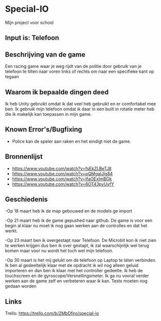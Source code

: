 # Special-IO
Mijn project voor school
## Input is: Telefoon ##


## Beschrijving van de game ##
Een racing game waar je weg rijdt van de politie door gebruik van je telefoon te tilten naar voren links of rechts om naar een specifieke kant op tegaan

## Waarom ik bepaalde dingen deed ##

Ik heb Unity gebruikt omdat ik dat veel heb gebruikt en er comfortabel mee ben. Ik gebruik mijn telefoon omdat ik daar in een built in rotatie meter heb die ik makelijk kan toepassen in mijn game.


## Known Error's/Bugfixing ##

- Police kan de speler aan raken en het eindigt niet de game.

## Bronnenlijst ##
- https://www.youtube.com/watch?v=fsEkZLBeTJ8
- https://www.youtube.com/watch?v=pQMgaIJlg84
- https://www.youtube.com/watch?v=IfaOExImBOk
- https://www.youtube.com/watch?v=6OT43pvUyfY

## Geschiedenis ##
-Op 18 maart heb ik de map gebouwed en de models ge import

-Op 21 maart heb ik de game gepushed naar github. De game is voor een begin al klaar nu moet ik nog gaan werken aan de controlles en dat het werkt.


-Op 23 maart ben ik overgestapt naar Telefoon. De Microbit kon ik niet zien te werken krijgen dus ben ik over gestapt, ik zal waarschijnlijk wel terug komen maar voor nu wordt het toch wel mijn telefoon.

-Op 30 maart is het mij gelukt om de telefoon op Laptop te laten verbinden. Ik ben al gedeeltelijk klaar met de opdracht ik wil nog alleen geluid importeren en dan ben ik klaar met het controller gedeelte. Ik heb de touchscreen en de gyroscope/Versnellingsmeter. Ik ga nu vooral verder werken aan de game zelf en verbeteren waar ik kan.
Tests moeten nog gedaan worden 

## Links ##
Trello: https://trello.com/b/2MbDfiro/special-io


